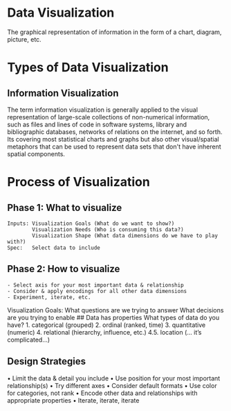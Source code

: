 # Data Visualization
The graphical representation of information in the form of a chart, diagram, picture, etc. 
# Types of Data Visualization
## Information Visualization

The term information visualization is generally applied to the visual representation of large-scale collections of non-numerical information, such as files and lines of code in software systems, library and bibliographic databases, networks of relations on the internet, and so forth.
Its covering most statistical charts and graphs but also other visual/spatial metaphors that can be used to represent data sets that don't have inherent spatial components.

# Process of Visualization
## Phase 1: What to visualize
    Inputs: Visualization Goals (What do we want to show?)
            Visualization Needs (Who is consuming this data?)
            Visualization Shape (What data dimensions do we have to play with?)
    Spec:   Select data to include


## Phase 2: How to visualize
    - Select axis for your most important data & relationship
    - Consider & apply encodings for all other data dimensions
    - Experiment, iterate, etc.


Visualization Goals:
    What questions are we trying to answer
    What decisions are you trying to enable
    ## Data has properties
    What types of data do you have? 
        1. categorical (grouped)
        2. ordinal (ranked, time)
        3. quantitative (numeric)
        4. relational (hierarchy, influence, etc.) 4.5. location (... it’s complicated...)

## Design Strategies
• Limit the data & detail you include
• Use position for your most important relationship(s)
• Try different axes
• Consider default formats
• Use color for categories, not rank
• Encode other data and relationships with appropriate properties • Iterate, iterate, iterate

